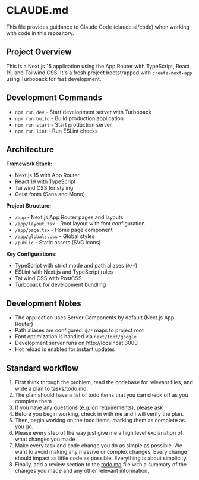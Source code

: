 # CLAUDE.md

This file provides guidance to Claude Code (claude.ai/code) when working with code in this repository.

## Project Overview

This is a Next.js 15 application using the App Router with TypeScript, React 19, and Tailwind CSS. It's a fresh project bootstrapped with `create-next-app` using Turbopack for fast development.

## Development Commands

- `npm run dev` - Start development server with Turbopack
- `npm run build` - Build production application
- `npm run start` - Start production server
- `npm run lint` - Run ESLint checks

## Architecture
**Framework Stack:**
- Next.js 15 with App Router
- React 19 with TypeScript
- Tailwind CSS for styling
- Geist fonts (Sans and Mono)

**Project Structure:**
- `/app` - Next.js App Router pages and layouts
- `/app/layout.tsx` - Root layout with font configuration
- `/app/page.tsx` - Home page component
- `/app/globals.css` - Global styles
- `/public` - Static assets (SVG icons)

**Key Configurations:**
- TypeScript with strict mode and path aliases (`@/*`)
- ESLint with Next.js and TypeScript rules
- Tailwind CSS with PostCSS
- Turbopack for development bundling

## Development Notes

- The application uses Server Components by default (Next.js App Router)
- Path aliases are configured: `@/*` maps to project root
- Font optimization is handled via `next/font/google`
- Development server runs on http://localhost:3000
- Hot reload is enabled for instant updates


## Standard workflow
1. First think through the problem, read the codebase for relevant files, and write a plan to tasks/todo.md.
2. The plan should have a list of todo items that you can check off as you complete them
3. If you have any questions (e.g. on requirements), please ask
4. Before you begin working, check in with me and I will verify the plan.
5. Then, begin working on the todo items, marking them as complete as you go.
6. Please every step of the way just give me a high level explanation of what changes you made
7. Make every task and code change you do as simple as possible. We want to avoid making any massive or complex changes. Every change should impact as little code as possible. Everything is about simplicity.
8. Finally, add a review section to the [todo.md](http://todo.md/) file with a summary of the changes you made and any other relevant information.